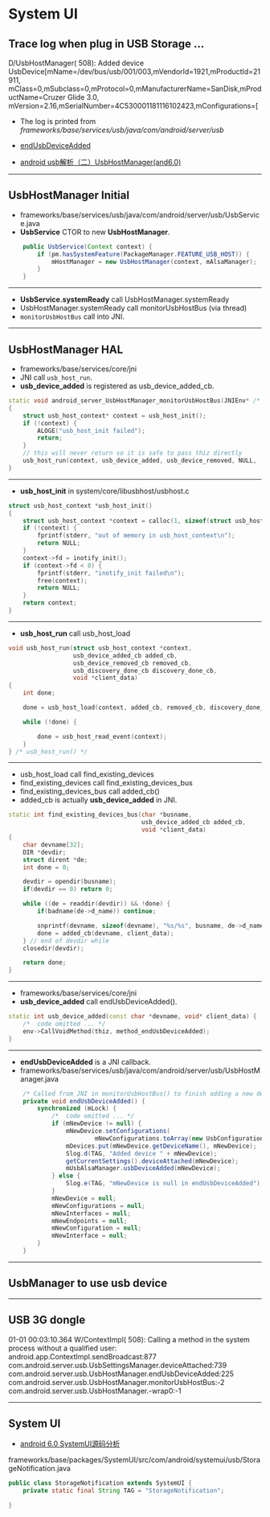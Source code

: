 # System UI

## Trace log when plug in USB Storage ...
D/UsbHostManager(  508): Added device UsbDevice[mName=/dev/bus/usb/001/003,mVendorId=1921,mProductId=21911,  
mClass=0,mSubclass=0,mProtocol=0,mManufacturerName=SanDisk,mProductName=Cruzer Glide 3.0,  
mVersion=2.16,mSerialNumber=4C530001181116102423,mConfigurations=[

* The log is printed from *frameworks/base/services/usb/java/com/android/server/usb*  
* [endUsbDeviceAdded](https://github.com/jassn/droid-7.1/blob/aca7f816112c15a136764d84396852adfe62f7ff/frameworks/base/services/usb/java/com/android/server/usb/UsbHostManager.java#L224)

* [android usb解析（二）UsbHostManager(and6.0)](https://blog.csdn.net/kc58236582/article/details/54691334)

--------
## UsbHostManager Initial
* frameworks/base/services/usb/java/com/android/server/usb/UsbService.java
* **UsbService** CTOR to new **UsbHostManager**.

```java
    public UsbService(Context context) {
        if (pm.hasSystemFeature(PackageManager.FEATURE_USB_HOST)) {
            mHostManager = new UsbHostManager(context, mAlsaManager);
        }
    }
```

--------
* **UsbService.systemReady** call UsbHostManager.systemReady
* UsbHostManager.systemReady call monitorUsbHostBus (via thread)
* `monitorUsbHostBus` call into JNI.


------------------------------------------------------------------------------------------
## UsbHostManager HAL
* frameworks/base/services/core/jni
* JNI call `usb_host_run`.  
* **usb_device_added** is registered as usb_device_added_cb.

```cpp
static void android_server_UsbHostManager_monitorUsbHostBus(JNIEnv* /* env */, jobject thiz)
{
    struct usb_host_context* context = usb_host_init();
    if (!context) {
        ALOGE("usb_host_init failed");
        return;
    }
    // this will never return so it is safe to pass thiz directly
    usb_host_run(context, usb_device_added, usb_device_removed, NULL, (void *)thiz);
}

```

--------
* **usb_host_init** in system/core/libusbhost/usbhost.c

```cpp
struct usb_host_context *usb_host_init()
{
    struct usb_host_context *context = calloc(1, sizeof(struct usb_host_context));
    if (!context) {
        fprintf(stderr, "out of memory in usb_host_context\n");
        return NULL;
    }
    context->fd = inotify_init();
    if (context->fd < 0) {
        fprintf(stderr, "inotify_init failed\n");
        free(context);
        return NULL;
    }
    return context;
}
```


--------
* **usb_host_run** call usb_host_load

```cpp
void usb_host_run(struct usb_host_context *context,
                  usb_device_added_cb added_cb,
                  usb_device_removed_cb removed_cb,
                  usb_discovery_done_cb discovery_done_cb,
                  void *client_data)
{
    int done;

    done = usb_host_load(context, added_cb, removed_cb, discovery_done_cb, client_data);

    while (!done) {

        done = usb_host_read_event(context);
    }
} /* usb_host_run() */
```


**************************
* usb_host_load call find_existing_devices
* find_existing_devices call find_existing_devices_bus
* find_existing_devices_bus call added_cb()
* added_cb is actually **usb_device_added** in JNI.

```cpp
static int find_existing_devices_bus(char *busname,
                                     usb_device_added_cb added_cb,
                                     void *client_data)
{
    char devname[32];
    DIR *devdir;
    struct dirent *de;
    int done = 0;

    devdir = opendir(busname);
    if(devdir == 0) return 0;

    while ((de = readdir(devdir)) && !done) {
        if(badname(de->d_name)) continue;

        snprintf(devname, sizeof(devname), "%s/%s", busname, de->d_name);
        done = added_cb(devname, client_data);
    } // end of devdir while
    closedir(devdir);

    return done;
}
```
-------------------------------------------
* frameworks/base/services/core/jni
* **usb_device_added** call endUsbDeviceAdded().

```cpp
static int usb_device_added(const char *devname, void* client_data) {
    /*  code omitted ... */
    env->CallVoidMethod(thiz, method_endUsbDeviceAdded);
}
```

**************************
* **endUsbDeviceAdded** is a JNI callback.
* frameworks/base/services/usb/java/com/android/server/usb/UsbHostManager.java

```java
    /* Called from JNI in monitorUsbHostBus() to finish adding a new device */
    private void endUsbDeviceAdded() {
        synchronized (mLock) {
            /*  code omitted ... */
            if (mNewDevice != null) {
                mNewDevice.setConfigurations(
                        mNewConfigurations.toArray(new UsbConfiguration[mNewConfigurations.size()]));
                mDevices.put(mNewDevice.getDeviceName(), mNewDevice);
                Slog.d(TAG, "Added device " + mNewDevice);
                getCurrentSettings().deviceAttached(mNewDevice);
                mUsbAlsaManager.usbDeviceAdded(mNewDevice);
            } else {
                Slog.e(TAG, "mNewDevice is null in endUsbDeviceAdded");
            }
            mNewDevice = null;
            mNewConfigurations = null;
            mNewInterfaces = null;
            mNewEndpoints = null;
            mNewConfiguration = null;
            mNewInterface = null;
        }
    }

```

-----------------------------------------------
## UsbManager to use usb device







-----------------------------------------------
## USB 3G dongle

01-01 00:03:10.364 W/ContextImpl(  508): Calling a method in the system process without a qualified user: android.app.ContextImpl.sendBroadcast:877 com.android.server.usb.UsbSettingsManager.deviceAttached:739 com.android.server.usb.UsbHostManager.endUsbDeviceAdded:225 com.android.server.usb.UsbHostManager.monitorUsbHostBus:-2 com.android.server.usb.UsbHostManager.-wrap0:-1











-----------------------------------------------


## System UI
* [android 6.0 SystemUI源码分析](https://blog.csdn.net/zhudaozhuan/article/details/50816086)

frameworks/base/packages/SystemUI/src/com/android/systemui/usb/StorageNotification.java
```java
public class StorageNotification extends SystemUI {
    private static final String TAG = "StorageNotification";

}
```
